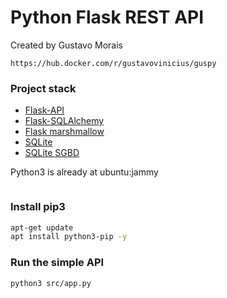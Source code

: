 # Python Flask REST API

Created by Gustavo Morais

```
https://hub.docker.com/r/gustavovinicius/guspy
```

### Project stack
- [Flask-API](https://flask.palletsprojects.com/en/3.0.x/)
- [Flask-SQLAlchemy](https://pypi.org/project/Flask-SQLAlchemy/)
- [Flask marshmallow](https://pypi.org/project/flask-marshmallow/)
- [SQLite](https://www.sqlite.org/docs.html)
- [SQLite SGBD](https://sqlitebrowser.org/dl/)

Python3 is already at ubuntu:jammy

```sh
```
### Install pip3
```sh
apt-get update
apt install python3-pip -y
```
### Run the simple API
```sh
python3 src/app.py
```

